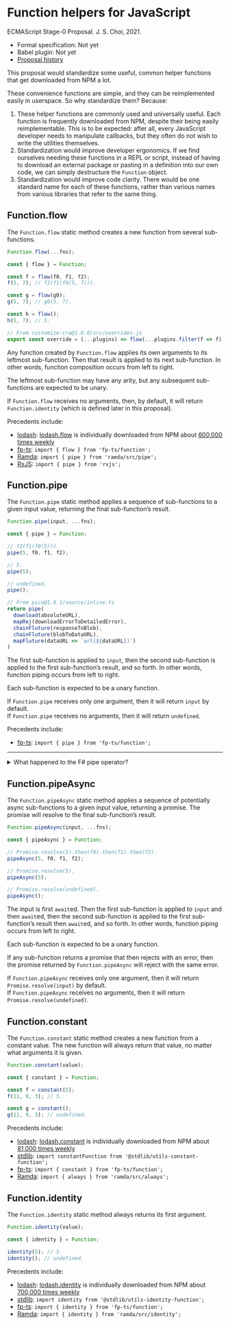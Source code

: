 # Function helpers for JavaScript
ECMAScript Stage-0 Proposal. J. S. Choi, 2021.

* Formal specification: Not yet
* Babel plugin: Not yet
* [Proposal history][HISTORY.md]

[HISTORY.md]: https://github.com/js-choi/proposal-function-helpers/blob/main/HISTORY.md

This proposal would standardize some useful,
common helper functions that get downloaded from NPM a lot.

These convenience functions are simple,
and they can be reimplemented easily in userspace.
So why standardize them? Because:

1. These helper functions are commonly used and universally useful.
   Each function is frequently downloaded from NPM,
   despite their being easily reimplementable.
   This is to be expected:
   after all, every JavaScript developer needs to manipulate callbacks,
   but they often do not wish to write the utilities themselves.
2. Standardization would improve developer ergonomics.
   If we find ourselves needing these functions in a REPL or script,
   instead of having to download an external package
   or pasting in a definition into our own code,
   we can simply destructure the `Function` object.
3. Standardization would improve code clarity.
   There would be one standard name for each of these functions,
   rather than various names from various libraries
   that refer to the same thing.

## Function.flow
The `Function.flow` static method creates a new function from several sub-functions.

```js
Function.flow(...fns);

const { flow } = Function;

const f = flow(f0, f1, f2);
f(5, 7); // f2(f1(f0(5, 7))).

const g = flow(g0);
g(5, 7); // g0(5, 7).

const h = flow();
h(5, 7); // 5.

// From customize-cra@1.0.0/src/overrides.js
export const override = (...plugins) => flow(...plugins.filter(f => f));
```

Any function created by `Function.flow`
applies its own arguments to its leftmost sub-function.
Then that result is applied to its next sub-function.
In other words, function composition occurs from left to right.

The leftmost sub-function may have any arity,
but any subsequent sub-functions are expected to be unary.

If `Function.flow` receives no arguments, then, by default,
it will return `Function.identity` (which is defined later in this proposal).

Precedents include:
* [lodash][]: [lodash.flow][] is individually downloaded from NPM
  about [600,000 times weekly][lodash.flow]
* [fp-ts][]: `import { flow } from 'fp-ts/function';`
* [Ramda][]: `import { pipe } from 'ramda/src/pipe';`
* [RxJS][]: `import { pipe } from 'rxjs';`

[lodash.flow]: https://www.npmjs.com/package/lodash.flow

## Function.pipe
The `Function.pipe` static method applies a sequence
of sub-functions to a given input value, returning the final sub-function’s result.

```js
Function.pipe(input, ...fns);

const { pipe } = Function;

// f2(f1(f0(5))).
pipe(5, f0, f1, f2);

// 5.
pipe(5);

// undefined.
pipe();

// From pico@1.0.1/source/inline.ts
return pipe(
  download(absoluteURL),
  mapRej(downloadErrorToDetailedError),
  chainFluture(responseToBlob),
  chainFluture(blobToDataURL),
  mapFluture(dataURL => `url(${dataURL})`)
)
```

The first sub-function is applied to `input`,
then the second sub-function is applied to the first sub-function’s result,
and so forth.
In other words, function piping occurs from left to right.

Each sub-function is expected to be a unary function.

If `Function.pipe` receives only one argument, then it will return `input` by default.\
If `Function.pipe` receives no arguments, then it will return `undefined`.

Precedents include:
* [fp-ts][]: `import { pipe } from 'fp-ts/function';`

***

<details>
<summary>What happened to the F# pipe operator?</summary>

***

F#, Haskell, and other languages that are based on auto-curried unary functions
have a tacit-unary-function-application operator.
The pipe champion group has presented F# pipes for Stage 2 twice to TC39,
being unsuccessful both times
due to pushback from multiple other TC39 representatives’
memory performance concerns, syntax concerns about await,
and concerns about encouraging ecosystem bifurcation/forking.
(For more information, see the [pipe proposal’s HISTORY.md][pipe history].)

Given this reality, TC39 is much more likely to pass
a `Function.pipe` helper function than a similar syntactic operator.

Standardizing a helper function does not preclude
standardizing an equivalent operator later.
For example, TC39 standardized binary `**` even when `Math.pow` existed.

In the future, we might try to propose a F# pipe operator,
but we would like to try proposing `Function.pipe` first,
in an effort to bring its benefits to the wider JavaScript community
as soon as possible.

</details>

## Function.pipeAsync
The `Function.pipeAsync` static method applies a sequence
of potentially async sub-functions to a given input value, returning a promise.
The promise will resolve to the final sub-function’s result.

```js
Function.pipeAsync(input, ...fns);

const { pipeAsync } = Function;

// Promise.resolve(5).then(f0).then(f1).then(f2).
pipeAsync(5, f0, f1, f2);

// Promise.resolve(5).
pipeAsync(5);

// Promise.resolve(undefined).
pipeAsync();
```

The input is first `await`ed.
Then the first sub-function is applied to `input` and then `await`ed,
then the second sub-function is applied to the first sub-function’s result then `await`ed,
and so forth.
In other words, function piping occurs from left to right.

Each sub-function is expected to be a unary function.

If any sub-function returns a promise that then rejects with an error,
then the promise returned by `Function.pipeAsync` will reject with the same error.

If `Function.pipeAsync` receives only one argument,
then it will return `Promise.resolve(input)` by default.\
If `Function.pipeAsync` receives no arguments,
then it will return `Promise.resolve(undefined)`.

## Function.constant
The `Function.constant` static method creates a new function from a constant value.
The new function will always return that value, no matter what arguments it is given.

```js
Function.constant(value);

const { constant } = Function;

const f = constant(5);
f(11, 0, 3); // 5.

const g = constant();
g(11, 0, 3); // undefined.
```

Precedents include:
* [lodash][]: [lodash.constant][] is individually downloaded from NPM
  about [81,000 times weekly][lodash.constant]
* [stdlib][]: `import constantFunction from '@stdlib/utils-constant-function';`
* [fp-ts][]: `import { constant } from 'fp-ts/function';`
* [Ramda][]: `import { always } from 'ramda/src/always';`

[lodash.constant]: https://www.npmjs.com/package/lodash.constant

## Function.identity
The `Function.identity` static method always returns its first argument.

```js
Function.identity(value);

const { identity } = Function;

identity(5); // 5.
identity(); // undefined.
```

Precedents include:
* [lodash][]: [lodash.identity][] is individually downloaded from NPM
  about [700,000 times weekly][lodash.identity]
* [stdlib][]: `import identity from '@stdlib/utils-identity-function';`
* [fp-ts][]: `import { identity } from 'fp-ts/function';`
* [Ramda][]: `import { identity } from 'ramda/src/identity';`

[lodash.identity]: https://www.npmjs.com/package/lodash.identity

[lodash]: https://lodash.com/docs/4.17.15
[stdlib]: https://github.com/stdlib-js/stdlib
[RxJS]: https://rxjs.dev
[fp-ts]: https://gcanti.github.io/fp-ts/
[Ramda]: https://ramdajs.com/

[pipe history]: https://github.com/tc39/proposal-pipeline-operator/blob/main/HISTORY.md
